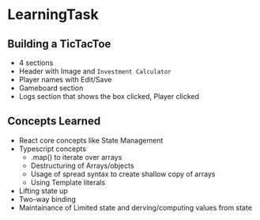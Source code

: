 # LearningTask

## Building a TicTacToe

* 4 sections
* Header with Image and `Investment Calculator`
* Player names with Edit/Save
* Gameboard section
* Logs section that shows the box clicked, Player clicked


## Concepts Learned

* React core concepts like State Management
* Typescript concepts
  * .map() to iterate over arrays
  * Destructuring of Arrays/objects
  * Usage of spread syntax to create shallow copy of arrays
  * Using Template literals
* Lifting state up
* Two-way binding
* Maintainance of Limited state and derving/computing values from state
